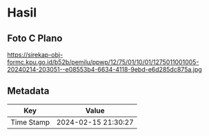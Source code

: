 # Hasil

## Foto C Plano

https://sirekap-obj-formc.kpu.go.id/b52b/pemilu/ppwp/12/75/01/10/01/1275011001005-20240214-203051--e08553b4-6634-4118-9ebd-e6d285dc875a.jpg


## Metadata

| Key        | Value               |
| ---------- | ------------------- |
| Time Stamp | 2024-02-15 21:30:27 |



